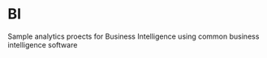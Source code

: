 # BI

Sample analytics proects for Business Intelligence using common business intelligence software
